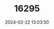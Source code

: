 ---
title: "16295"
category: "Partula varia"
draft: false
date: 2024-02-22 13:03:50
languages:
  English: ["Variable Huahine tree snail", "Polynesian Tree Snail"]
  Tahitian: ["Areho"]
---